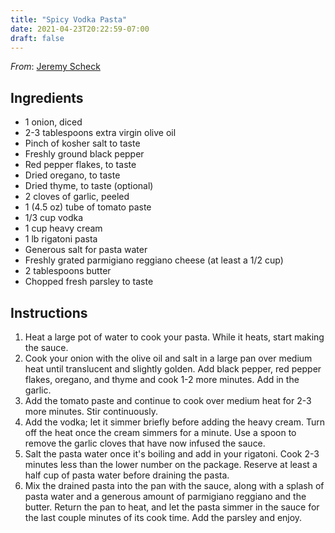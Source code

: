 ```yaml
---
title: "Spicy Vodka Pasta"
date: 2021-04-23T20:22:59-07:00
draft: false
---
```


_From_: [Jeremy Scheck](https://scheckeats.com/spicy-rigatoni-with-vodka/)

## Ingredients

- 1 onion, diced
- 2-3 tablespoons extra virgin olive oil
- Pinch of kosher salt to taste
- Freshly ground black pepper
- Red pepper flakes, to taste
- Dried oregano, to taste
- Dried thyme, to taste (optional)
- 2 cloves of garlic, peeled
- 1 (4.5 oz) tube of tomato paste
- 1/3 cup vodka
- 1 cup heavy cream
- 1 lb rigatoni pasta
- Generous salt for pasta water
- Freshly grated parmigiano reggiano cheese (at least a 1/2 cup)
- 2 tablespoons butter
- Chopped fresh parsley to taste

## Instructions

1. Heat a large pot of water to cook your pasta. While it heats, start making the sauce.
2. Cook your onion with the olive oil and salt in a large pan over medium heat until translucent and slightly golden. Add black pepper, red pepper flakes, oregano, and thyme and cook 1-2 more minutes. Add in the garlic.
3. Add the tomato paste and continue to cook over medium heat for 2-3 more minutes. Stir continuously.
4. Add the vodka; let it simmer briefly before adding the heavy cream. Turn off the heat once the cream simmers for a minute. Use a spoon to remove the garlic cloves that have now infused the sauce.
5. Salt the pasta water once it's boiling and add in your rigatoni. Cook 2-3 minutes less than the lower number on the package. Reserve at least a half cup of pasta water before draining the pasta.
6. Mix the drained pasta into the pan with the sauce, along with a splash of pasta water and a generous amount of parmigiano reggiano and the butter. Return the pan to heat, and let the pasta simmer in the sauce for the last couple minutes of its cook time. Add the parsley and enjoy.
